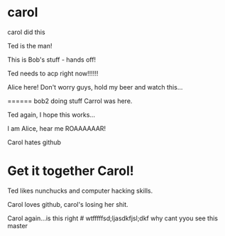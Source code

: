
# carol

carol did this

Ted is the man!

This is Bob's stuff - hands off!

Ted needs to acp right now!!!!!!

Alice here! Don't worry guys, hold my beer and watch this...


======
bob2 doing stuff
Carrol was here.

Ted again, I hope this works...

I am Alice, hear me ROAAAAAAR!

Carol hates github


Get it together Carol!
=======
Ted likes nunchucks and computer hacking skills.

Carol loves github, carol's losing her shit.

Carol again...is this right # wtfffffsd;ljasdkfjsl;dkf
why
cant yyou see
this master
